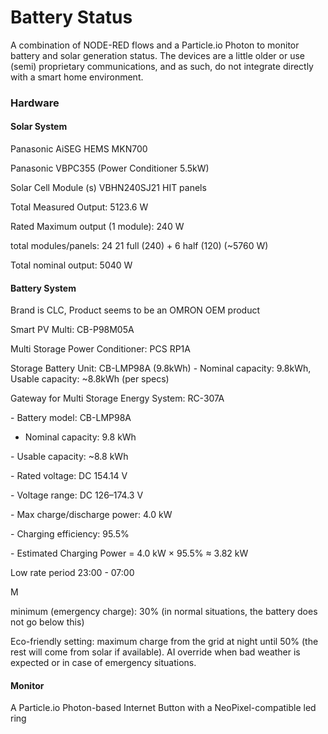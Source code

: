 # Battery Status

A combination of NODE-RED flows and a Particle.io Photon to monitor battery and solar generation status.
The devices are a little older or use (semi) proprietary communications, and as such, do not integrate directly with a smart home environment.



### Hardware



#### Solar System


Panasonic AiSEG HEMS MKN700

Panasonic VBPC355 (Power Conditioner 5.5kW)

Solar Cell Module (s) VBHN240SJ21 HIT panels

Total Measured Output: 5123.6 W

Rated Maximum output (1 module): 240 W

total modules/panels: 24  21 full (240) + 6 half (120) (~5760 W)

Total nominal output: 5040 W



#### Battery System


Brand is CLC, Product seems to be an OMRON OEM product

Smart PV Multi: CB-P98M05A

Multi Storage Power Conditioner: PCS RP1A

Storage Battery Unit: CB-LMP98A (9.8kWh) - Nominal capacity: 9.8kWh, Usable capacity: ~8.8kWh (per specs)

Gateway for Multi Storage Energy System: RC-307A

\- Battery model: CB-LMP98A
- Nominal capacity: 9.8 kWh

\- Usable capacity: ~8.8 kWh

\- Rated voltage: DC 154.14 V

\- Voltage range: DC 126–174.3 V

\- Max charge/discharge power: 4.0 kW

\- Charging efficiency: 95.5%

\- Estimated Charging Power = 4.0 kW × 95.5% ≈ 3.82 kW



Low rate period 23:00 - 07:00

M

minimum (emergency charge): 30% (in normal situations, the battery does not go below this)

Eco-friendly setting: maximum charge from the grid at night until 50% (the rest will come from solar if available). AI override when bad weather is expected or in case of emergency situations.



#### Monitor



A Particle.io Photon-based Internet Button with a NeoPixel-compatible led ring



